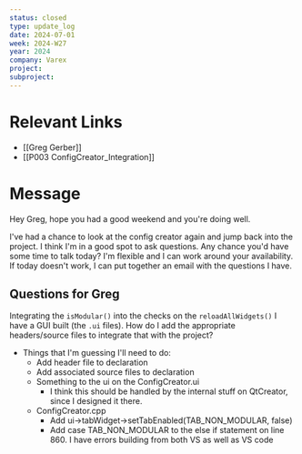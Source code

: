 ```yaml
---
status: closed
type: update_log
date: 2024-07-01
week: 2024-W27
year: 2024
company: Varex
project: 
subproject:
---
```

# Relevant Links
- [[Greg Gerber]]
- [[P003 ConfigCreator_Integration]]

# Message
Hey Greg, hope you had a good weekend and you're doing well. 

I've had a chance to look at the config creator again and jump back into the project. I think I'm in a good spot to ask questions. Any chance you'd have some time to talk today? I'm flexible and I can work around your availability. If today doesn't work, I can put together an email with the questions I have. 

## Questions for Greg
Integrating the `isModular()` into the checks on the `reloadAllWidgets()`
I have a GUI built (the `.ui` files). How do I add the appropriate headers/source files to integrate that with the project?
- Things that I'm guessing I'll need to do:
	- Add header file to declaration
	- Add associated source files to declaration
	- Something to the ui on the ConfigCreator.ui
		- I think this should be handled by the internal stuff on QtCreator, since I designed it there. 
	- ConfigCreator.cpp
		- Add ui->tabWidget->setTabEnabled(TAB_NON_MODULAR, false)
		- Add case TAB_NON_MODULAR to the else if statement on line 860.
I have errors building from both VS as well as VS code
